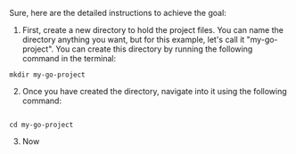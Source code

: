 Sure, here are the detailed instructions to achieve the goal:

1. First, create a new directory to hold the project files. You can name the directory anything you want, but for this example, let's call it \"my-go-project\". You can create this directory by running the following command in the terminal:

```
mkdir my-go-project
```

2. Once you have created the directory, navigate into it using the following command:

```

cd my-go-project
```

3. Now